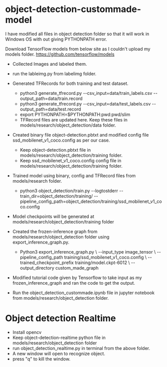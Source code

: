 # object-detection-custommade-model

I have modified all files in object detection folder so that it will work in Windows OS with out giving PYTHONPATH error.

Download TensorFlow models from below site as I couldn't upload my models folder.
https://github.com/tensorflow/models

- Collected Images and labeled them.
- run the lableimg.py from labelimg folder.
- Generated TFRecords for both training and test dataset.
    - python3 generate_tfrecord.py --csv_input=data/train_labels.csv --output_path=data/train.record
    - python3 generate_tfrecord.py --csv_input=data/test_labels.csv --output_path=data/test.record
    - export PYTHONPATH=$PYTHONPATH:pwd:pwd/slim
    - TFRecord files are updated here. Keep these files in models/research/object_detection/data folder.
- Created binary file object-detection.pbtxt and modified config file ssd_mobilenet_v1_coco.config as per our case.
   - Keep object-detection.pbtxt file in models/research/object_detection/training folder.
   - Keep ssd_mobilenet_v1_coco.config config file in models/research/object_detection/training folder.
- Trained model using binary, config and TFRecord files from models/research folder.
    - python3 object_detection/train.py --logtostderr --train_dir=object_detection/training/ --pipeline_config_path=object_detection/training/ssd_mobilenet_v1_coco.config
- Model checkpoints will be generated at models/research/object_detection/training folder
- Created the frozen-inference graph from models/research/object_detection folder using export_inference_graph.py.
    - Python3 export_inference_graph.py \ --input_type image_tensor \ --pipeline_config_path training/ssd_mobilenet_v1_coco.config \ --trained_checkpoint_prefix training/model.ckpt-6012 \ --output_directory custom_made_graph

- Modified tutorial code given by Tensorflow to take input as my frozen_inference_graph and ran the code to get the output.
- Run the object_detection_custommade.ipynb file in jupyter notebook from models/research/object_detection folder.
# Object detection Realtime
- Install opencv
- Keep object-detection-realtime python file in models/research/object_detection folder
- run object_detection_realtime.py in terminal from the above folder.
- A new window will open to recognize object.
- press "q" to kill the window.
